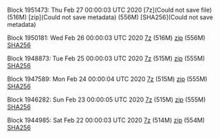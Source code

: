 Block 1951473: Thu Feb 27 00:00:03 UTC 2020 [7z](Could not save file) (516M) [zip](Could not save metadata) (556M) [SHA256](Could not save metadata)

Block 1950181: Wed Feb 26 00:00:03 UTC 2020 [7z]() (516M) [zip]() (556M) [SHA256]()

Block 1948873: Tue Feb 25 00:00:03 UTC 2020 [7z]() (515M) [zip](https://transfer.sh/UwHWw/bootstrap.dat.20200225.zip) (555M) [SHA256](https://transfer.sh/pG8F1/sha256.txt)

Block 1947589: Mon Feb 24 00:00:04 UTC 2020 [7z]() (515M) [zip]() (555M) [SHA256]()

Block 1946282: Sun Feb 23 00:00:05 UTC 2020 [7z]() (515M) [zip]() (555M) [SHA256]()

Block 1944985: Sat Feb 22 00:00:03 UTC 2020 [7z](https://transfer.sh/Vz1Yj/bootstrap.dat.20200222.7z) (514M) [zip](https://transfer.sh/11UhEb/bootstrap.dat.20200222.zip) (554M) [SHA256](https://transfer.sh/rHxKy/sha256.txt)

